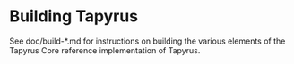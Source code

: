 Building Tapyrus
================

See doc/build-*.md for instructions on building the various
elements of the Tapyrus Core reference implementation of Tapyrus.
